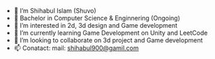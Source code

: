 - 👋 I’m Shihabul Islam (Shuvo)
- 🏫 Bachelor in Computer Science & Enginnering (Ongoing) 
- 👀 I’m interested in 2d, 3d design and Game development
- 🌱 I’m currently learning Game Development on Unity and LeetCode
- 💞️ I’m looking to collaborate on 3d project and Game development
- 📫 Conatact: mail: shihabul900@gamil.com
